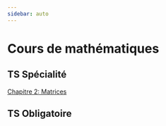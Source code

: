 ```yaml
---
sidebar: auto
---
```


# Cours de mathématiques

## TS Spécialité

[Chapitre 2: Matrices](./TS-Spe/C2-Matrices/)

## TS Obligatoire